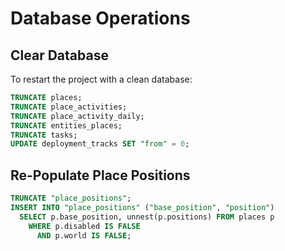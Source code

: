 # Database Operations

## Clear Database

To restart the project with a clean database:

```sql
TRUNCATE places;
TRUNCATE place_activities;
TRUNCATE place_activity_daily;
TRUNCATE entities_places;
TRUNCATE tasks;
UPDATE deployment_tracks SET "from" = 0;
```

## Re-Populate Place Positions

```sql
TRUNCATE "place_positions";
INSERT INTO "place_positions" ("base_position", "position")
  SELECT p.base_position, unnest(p.positions) FROM places p
    WHERE p.disabled IS FALSE
      AND p.world IS FALSE;
```